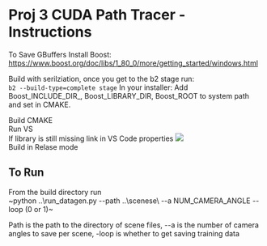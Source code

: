 # Proj 3 CUDA Path Tracer - Instructions

To Save GBuffers
Install Boost:
https://www.boost.org/doc/libs/1_80_0/more/getting_started/windows.html  

Build with serilziation, once you get to the b2 stage run:  
`b2 --build-type=complete stage`
In your installer:
Add Boost_INCLUDE_DIR_, Boost_LIBRARY_DIR, Boost_ROOT to system path and set in CMAKE.

Build CMAKE  
Run VS  
If library is still missing link in VS Code properties ![](./img/prop.png)   
Build in Relase mode

## To Run
From the build directory run   
~python ..\run_datagen.py --path ..\scenese\ --a NUM_CAMERA_ANGLE --loop (0 or 1)~

Path is the path to the directory of scene files, --a is the number of camera angles to save per scene, -loop is whether to get saving training data